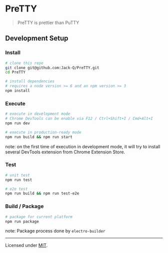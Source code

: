 # PreTTY

> PreTTY is prettier than PuTTY



## Development Setup

### Install

```bash
# clone this repo
git clone git@github.com:Jack-Q/PreTTY.git
cd PreTTY

# install dependencies
# requires a node version >= 6 and an npm version >= 3
npm install
```

### Execute

```bash
# execute in development mode
# Chrome DevTools can be enable via F12 / Ctrl+Shift+I / Cmd+Alt+I
npm run dev

# execute in production-ready mode
npm run build && npm run start
```

note: on the first time of execution in development mode, it will try to install
several DevTools extension from Chrome Extension Store.

### Test

```bash
# unit test
npm run test

# e2e test
npm run build && npm run test-e2e
```

### Build / Package

```bash
# package for current platform
npm run package
```

note: Package process done by `electro-builder`


--- 

Licensed under [MIT](./LICENSE).